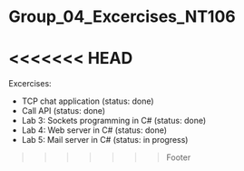 # Group_04_Excercises_NT106
<<<<<<< HEAD
=======
Excercises: 
  + TCP chat application (status: done)
  + Call API (status: done)
  + Lab 3: Sockets programming in C# (status: done)
  + Lab 4: Web server in C# (status: done)
  + Lab 5: Mail server in C# (status: in progress)
  
>>>>>>> Footer
